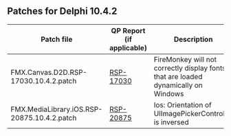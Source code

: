 ## Patches for Delphi 10.4.2

| Patch file                                        | QP Report (if applicable)                                      | Description                                                                                        |
| ------------------------------------------------- | -------------------------------------------------------------- | -------------------------------------------------------------------------------------------------- |
| FMX.Canvas.D2D.RSP-17030.10.4.2.patch             | [RSP-17030](https://quality.embarcadero.com/browse/RSP-17030)  | FireMonkey will not correctly display fonts that are loaded dynamically on Windows                 |
| FMX.MediaLibrary.iOS.RSP-20875.10.4.2.patch       | [RSP-20875](https://quality.embarcadero.com/browse/RSP-20875)  | Ios: Orientation of UIImagePickerController is inversed                                            |


